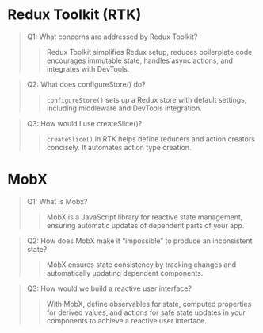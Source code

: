 # Redux Toolkit (RTK)

> Q1: What concerns are addressed by Redux Toolkit?
 >> Redux Toolkit simplifies Redux setup, reduces boilerplate code, encourages immutable state, handles async actions, and integrates with DevTools.

> Q2: What does configureStore() do?
 >> `configureStore()` sets up a Redux store with default settings, including middleware and DevTools integration.

> Q3: How would I use createSlice()?
 >> `createSlice()` in RTK helps define reducers and action creators concisely. It automates action type creation.

# MobX

> Q1: What is Mobx?
 >> MobX is a JavaScript library for reactive state management, ensuring automatic updates of dependent parts of your app.

> Q2: How does MobX make it “impossible” to produce an inconsistent state?
 >> MobX ensures state consistency by tracking changes and automatically updating dependent components.

> Q3: How would we build a reactive user interface?
 >> With MobX, define observables for state, computed properties for derived values, and actions for safe state updates in your components to achieve a reactive user interface.